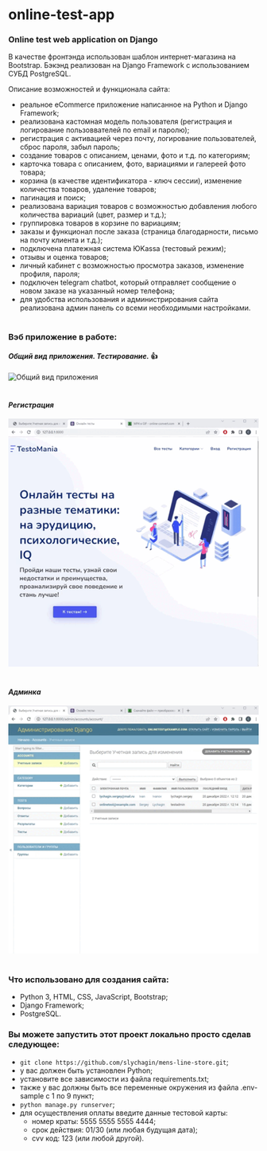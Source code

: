 # online-test-app
### Online test web application on Django


В качестве фронтэнда использован шаблон интернет-магазина на Bootstrap.
Бэкэнд реализован на Django Framework с использованием СУБД PostgreSQL.

Описание возможностей и функционала сайта:
- реальное eCommerce приложение написанное на Python и Django Framework;
- реализована кастомная модель пользователя (регистрация и логирование пользоввателей по email и паролю);
- регистрация с активацией через почту, логирование пользователей, сброс пароля, забыл пароль;
- создание товаров с описанием, ценами, фото и т.д. по категориям;
- карточка товара с описанием, фото, вариациями и галереей фото товара;
- корзина (в качестве идентификатора - ключ сессии), изменение количества товаров, удаление товаров;
- пагинация и поиск;
- реализована вариация товаров с возможностью добавления любого количества вариаций (цвет, размер и т.д.);
- группировка товаров в корзине по вариациям;
- заказы и функционал после заказа (страница благодарности, письмо на почту клиента и т.д.);
- подключена платежная система ЮKassa (тестовый режим);
- отзывы и оценка товаров;
- личный кабинет с возможностью просмотра заказов, изменение профиля, пароля;
- подключен telegram chatbot, который отправляет сообщение о новом заказе на указанный номер телефона;
- для удобства использования и администрирования сайта реализована админ панель со всеми необходимыми настройками.
#
### Вэб приложение в работе:

#### *Общий вид приложения. Тестирование.* :+1:
![Общий вид приложения](https://github.com/slychagin/online-test-app/blob/master/demo/Testing.gif)
#

#### *Регистрация*
![Регистрация](https://github.com/slychagin/online-test-app/blob/master/demo/Register.gif)
#

#### *Админка*
![Админка](https://github.com/slychagin/online-test-app/blob/master/demo/admin.gif)
#

### Что использовано для создания сайта:
- Python 3, HTML, CSS, JavaScript, Bootstrap;
- Django Framework;
- PostgreSQL.

### Вы можете запустить этот проект локально просто сделав следующее:
- `git clone https://github.com/slychagin/mens-line-store.git`;
- у вас должен быть установлен Python;
- установите все зависимости из файла requirements.txt;
- также у вас должны быть все переменные окружения из файла .env-sample с 1 по 9 пункт;
- `python manage.py runserver`;
- для осуществления оплаты введите данные тестовой карты:
  - номер краты: 5555 5555 5555 4444;
  - срок действия: 01/30 (или любая будущая дата);
  - cvv код: 123 (или любой другой).
